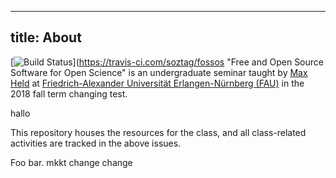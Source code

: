 ---
title: About
---

[![Build Status](https://travis-ci.com/soztag/fossos.svg?branch=master)](https://travis-ci.com/soztag/fossos
"Free and Open Source Software for Open Science" is an undergraduate seminar taught by [Max Held](http://www.maxheld.de) at [Friedrich-Alexander Universität Erlangen-Nürnberg (FAU)](https://www.fau.de) in the 2018 fall term changing test.

hallo

This repository houses the resources for the class, and all class-related activities are tracked in the above issues.

Foo bar.
mkkt change change
